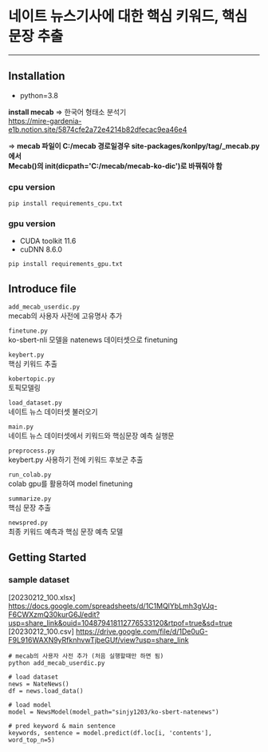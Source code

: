 # 네이트 뉴스기사에 대한 핵심 키워드, 핵심 문장 추출
---

## Installation
- python=3.8

**install mecab** => 한국어 형태소 분석기  
https://mire-gardenia-e1b.notion.site/5874cfe2a72e4214b82dfecac9ea46e4  

=> **mecab 파일이 C:/mecab 경로일경우 site-packages/konlpy/tag/_mecab.py 에서   
Mecab()의 __init__(dicpath='C:/mecab/mecab-ko-dic')로 바꿔줘야 함**


### cpu version  
```
pip install requirements_cpu.txt
```

### gpu version  
- CUDA toolkit 11.6
- cuDNN 8.6.0
```
pip install requirements_gpu.txt
```


## Introduce file
`add_mecab_userdic.py`  
mecab의 사용자 사전에 고유명사 추가  

`finetune.py`  
ko-sbert-nli 모델을 natenews 데이터셋으로 finetuning  

`keybert.py`  
핵심 키워드 추출

`kobertopic.py`  
토픽모델링

`load_dataset.py`  
네이트 뉴스 데이터셋 불러오기  

`main.py`  
네이트 뉴스 데이터셋에서 키워드와 핵심문장 예측 실행문

`preprocess.py`  
keybert.py 사용하기 전에 키워드 후보군 추출  

`run_colab.py`  
colab gpu를 활용하여 model finetuning  

`summarize.py`  
핵심 문장 추출

`newspred.py`  
최종 키워드 예측과 핵심 문장 예측 모델

## Getting Started
### sample dataset 
[20230212_100.xlsx] https://docs.google.com/spreadsheets/d/1C1MQlYbLmh3gVJq-F6CWXzmQ30kurG6J/edit?usp=share_link&ouid=104879418112776533120&rtpof=true&sd=true  
[20230212_100.csv] https://drive.google.com/file/d/1De0uG-F9L916WAXN9yRfknhvwTjbeGUf/view?usp=share_link

```
# mecab의 사용자 사전 추가 (처음 실행할때만 하면 됨)
python add_mecab_userdic.py 
```
```
# load dataset
news = NateNews()
df = news.load_data()

# load model
model = NewsModel(model_path="sinjy1203/ko-sbert-natenews")

# pred keyword & main sentence 
keywords, sentence = model.predict(df.loc[i, 'contents'], word_top_n=5)
```
